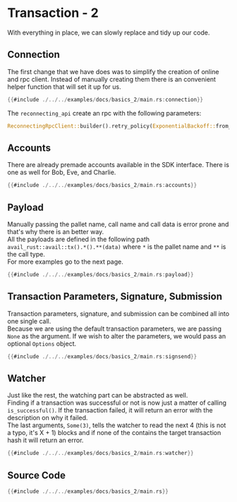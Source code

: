 # Transaction - 2

With everything in place, we can slowly replace and tidy up our code.

## Connection
The first change that we have does was to simplify the creation of online and rpc client. Instead of manually creating them there is an convenient helper function that will set it up for us.   

```rs
{{#include ./../../examples/docs/basics_2/main.rs:connection}}
```

The  `reconnecting_api` create an rpc with the following parameters:

```rs
ReconnectingRpcClient::builder().retry_policy(ExponentialBackoff::from_millis(1000).max_delay(Duration::from_secs(3)).take(3))
```

## Accounts
There are already premade accounts available in the SDK interface. There is one as well for Bob, Eve, and Charlie.

```rs
{{#include ./../../examples/docs/basics_2/main.rs:accounts}}
```

## Payload
Manually passing the pallet name, call name and call data is error prone and that's why there is an better way.   
All the payloads are defined in the following path `avail_rust::avail::tx().*().**(data)` where `*` is the pallet name and `**` is the call type.   
For more examples go to the next page.

```rs
{{#include ./../../examples/docs/basics_2/main.rs:payload}}
```

## Transaction Parameters, Signature, Submission
Transaction parameters, signature, and submission can be combined all into one single call.   
Because we are using the default transaction parameters, we are passing `None` as the argument. If we wish to alter the parameters, we would pass an optional `Options` object.

```rs
{{#include ./../../examples/docs/basics_2/main.rs:signsend}}
```

## Watcher
Just like the rest, the watching part can be abstracted as well.   
Finding if a transaction was successful or not is now just a matter of calling `is_successful()`. If the transaction failed, it will return an error with the description on why it failed.   
The last arguments, `Some(3)`, tells the watcher to read the next 4 (this is not a typo, it's X + 1) blocks and if none of the contains the target transaction hash it will return an error.

```rs
{{#include ./../../examples/docs/basics_2/main.rs:watcher}}
```


## Source Code 
```rs
{{#include ./../../examples/docs/basics_2/main.rs}}
```